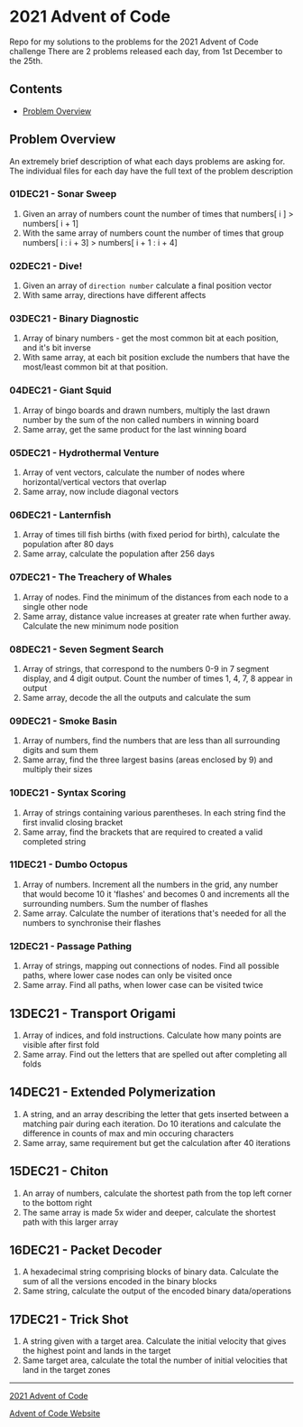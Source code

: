 # 2021 Advent of Code

Repo for my solutions to the problems for the 2021 Advent of Code challenge
There are 2 problems released each day, from 1st December to the 25th. 

## Contents
- [Problem Overview](#problem-overview)

## Problem Overview
An extremely brief description of what each days problems are asking for. 
The individual files for each day have the full text of the problem description


### 01DEC21 - Sonar Sweep
1. Given an array of numbers count the number of times that numbers[ i ] > numbers[ i + 1]
2. With the same array of numbers count the number of times that group numbers[ i : i + 3] > numbers[ i + 1 : i + 4]
### 02DEC21 - Dive!
1. Given an array of `direction number` calculate a final position vector
2. With same array, directions have different affects
### 03DEC21 - Binary Diagnostic
1. Array of binary numbers - get the most common bit at each position, and it's bit inverse
2. With same array, at each bit position exclude the numbers that have the most/least common bit at that position.
### 04DEC21 - Giant Squid
1. Array of bingo boards and drawn numbers, multiply the last drawn number by the sum of the non called numbers in winning board
2. Same array, get the same product for the last winning board
### 05DEC21 - Hydrothermal Venture
1. Array of vent vectors, calculate the number of nodes where horizontal/vertical vectors that overlap 
2. Same array, now include diagonal vectors
### 06DEC21 - Lanternfish
1. Array of times till fish births (with fixed period for birth), calculate the population after 80 days
2. Same array, calculate the population after 256 days
### 07DEC21 - The Treachery of Whales
1. Array of nodes. Find the minimum of the distances from each node to a single other node 
2. Same array, distance value increases at greater rate when further away. Calculate the new minimum node position
### 08DEC21 - Seven Segment Search
1. Array of strings, that correspond to the numbers 0-9 in 7 segment display, and 4 digit output. Count the number of times 1, 4, 7, 8 appear in output
2. Same array, decode the all the outputs and calculate the sum
### 09DEC21 - Smoke Basin 
1. Array of numbers, find the numbers that are less than all surrounding digits and sum them
2. Same array, find the three largest basins (areas enclosed by 9) and multiply their sizes
### 10DEC21 - Syntax Scoring
1. Array of strings containing various parentheses. In each string find the first invalid closing bracket
2. Same array, find the brackets that are required to created a valid completed string
### 11DEC21 - Dumbo Octopus
1. Array of numbers. Increment all the numbers in the grid, any number that would become 10 it 'flashes' and becomes 0 and increments all the surrounding numbers. Sum the number of flashes
2. Same array. Calculate the number of iterations that's needed for all the numbers to synchronise their flashes
### 12DEC21 - Passage Pathing
1. Array of strings, mapping out connections of nodes. Find all possible paths, where lower case nodes can only be visited once
2. Same array. Find all paths, when lower case can be visited twice
## 13DEC21 - Transport Origami
1. Array of indices, and fold instructions. Calculate how many points are visible after first fold
2. Same array. Find out the letters that are spelled out after completing all folds
## 14DEC21 - Extended Polymerization
1. A string, and an array describing the letter that gets inserted between a matching pair during each iteration. Do 10 iterations and calculate the difference in counts of max and min occuring characters
2. Same array, same requirement but get the calculation after 40 iterations
## 15DEC21 - Chiton
1. An array of numbers, calculate the shortest path from the top left corner to the bottom right
2. The same array is made 5x wider and deeper, calculate the shortest path with this larger array
## 16DEC21 - Packet Decoder
1. A hexadecimal string comprising blocks of binary data. Calculate the sum of all the versions encoded in the binary blocks
2. Same string, calculate the output of the encoded binary data/operations
## 17DEC21 - Trick Shot
1. A string given with a target area. Calculate the initial velocity that gives the highest point and lands in the target
2. Same target area, calculate the total the number of initial velocities that land in the target zones

---
[2021 Advent of Code](https://adventofcode.com/2021/)

[Advent of Code Website](https://adventofcode.com/)